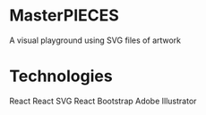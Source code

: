 # MasterPIECES
A visual playground using SVG files of artwork

# Technologies

React
React SVG
React Bootstrap
Adobe Illustrator
